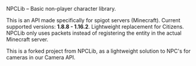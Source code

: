 NPCLib – Basic non-player character library.<br>

This is an API made specifically for spigot servers (Minecraft). Current supported versions: **1.8.8 - 1.16.2**. Lightweight replacement for Citizens. NPCLib only uses packets instead of registering the entity in the actual Minecraft server.

This is a forked project from NPCLib, as a lightweight solution to NPC's for cameras in our Camera API.
